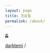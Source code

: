 ```yaml
---
layout: page
title: 프로필
permalink: /about/
---
```


<img src = "증명사진.jpg" width = "10">

[darktemi][darktemi-organization] /



[darktemi-organization]: https://github.com/darktemi
